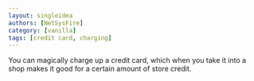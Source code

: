 ```yaml
---
layout: singleidea
authors: [NetSysFire]
category: [vanilla]
tags: [credit card, charging]
---
```

You can magically charge up a credit card, which when you take it into a shop
makes it good for a certain amount of store credit.
